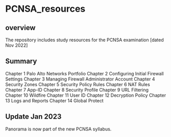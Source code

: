 # PCNSA_resources
 
## overview
The repository includes study resources for the PCNSA examination [dated Nov 2022]

## Summary
Chapter 1 Palo Alto Networks Portfolio
Chapter 2 Configuring Initial Firewall Settings
Chapter 3 Managing Firewall Administrator Account
Chapter 4 Security Zones
Chapter 5 Security Policy Rules
Chapter 6 NAT Rules
Chapter 7 App-ID
Chapter 8 Security Profile
Chapter 9 URL Filtering
Chapter 10 Wildfire
Chapter 11 User ID
Chapter 12 Decryption Policy
Chapter 13 Logs and Reports
Chapter 14 Global Protect

## Update Jan 2023
Panorama is now part of the new PCNSA syllabus.
